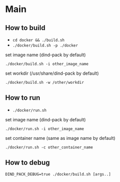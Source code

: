 # Main #

## How to build ##

* ```cd docker && ./build.sh```
* ```./docker/build.sh -p ./docker```

set image name (dind-pack by default)

```
./docker/build.sh -i other_image_name
```

set workdir (/usr/share/dind-pack by default)

```
./docker/build.sh -w /other/workdir
```

## How to run ##

* ```./docker/run.sh```

set image name (dind-pack by default)

```
./docker/run.sh -i other_image_name
```

set container name (same as image name by default)

```
./docker/run.sh -c other_container_name
```

## How to debug ##

```
DIND_PACK_DEBUG=true ./docker/build.sh [args..]
```
